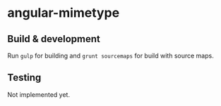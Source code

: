 # angular-mimetype


## Build & development

Run `gulp` for building and `grunt sourcemaps` for build with source maps.

## Testing

Not implemented yet.